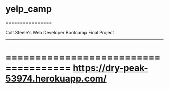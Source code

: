 # yelp_camp
================

Colt Steele's Web Developer Bootcamp Final Project
__________________________________________________
=====================================
https://dry-peak-53974.herokuapp.com/
=====================================
